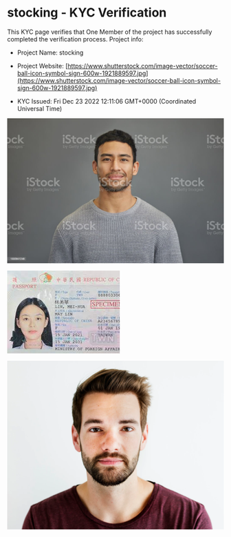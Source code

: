 # stocking - KYC Verification
		


This KYC page verifies that One Member of the project has successfully completed the verification process. Project info:
		


- Project Name: stocking
		

- Project Website: [https://www.shutterstock.com/image-vector/soccer-ball-icon-symbol-sign-600w-1921889597.jpg](https://www.shutterstock.com/image-vector/soccer-ball-icon-symbol-sign-600w-1921889597.jpg)
		

- KYC Issued: Fri Dec 23 2022 12:11:06 GMT+0000 (Coordinated Universal Time)
		


![This is an face image](./personFace.png)
		

![This is an cnic image](./cnicImage.png)
		

![This is an passport image](./passportImage.png)
	